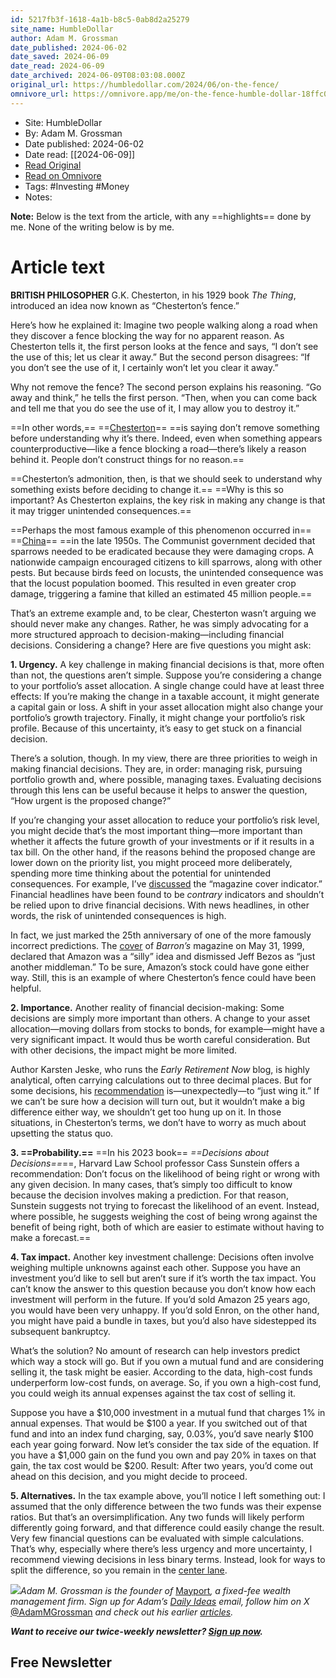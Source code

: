 ```yaml
---
id: 5217fb3f-1618-4a1b-b8c5-0ab8d2a25279
site_name: HumbleDollar
author: Adam M. Grossman
date_published: 2024-06-02
date_saved: 2024-06-09
date_read: 2024-06-09
date_archived: 2024-06-09T08:03:08.000Z
original_url: https://humbledollar.com/2024/06/on-the-fence/
omnivore_url: https://omnivore.app/me/on-the-fence-humble-dollar-18ffc03972b
---
```


 - Site: HumbleDollar
 - By: Adam M. Grossman
 - Date published: 2024-06-02
 - Date read: [[2024-06-09]]
 - [Read Original](https://humbledollar.com/2024/06/on-the-fence/)
 - [Read on Omnivore](https://omnivore.app/me/on-the-fence-humble-dollar-18ffc03972b)
 - Tags:  #Investing  #Money 
 - Notes: 

**Note:** Below is the text from the article, with any ==highlights== done by me. None of the writing below is by me.

# Article text
**BRITISH PHILOSOPHER** G.K. Chesterton, in his 1929 book _The Thing_, introduced an idea now known as “Chesterton’s fence.”

Here’s how he explained it: Imagine two people walking along a road when they discover a fence blocking the way for no apparent reason. As Chesterton tells it, the first person looks at the fence and says, “I don’t see the use of this; let us clear it away.” But the second person disagrees: “If you don’t see the use of it, I certainly won’t let you clear it away.”

Why not remove the fence? The second person explains his reasoning. “Go away and think,” he tells the first person. “Then, when you can come back and tell me that you do see the use of it, I may allow you to destroy it.”

==In other words,== ==[Chesterton](https://en.wikipedia.org/wiki/G.%5FK.%5FChesterton)== ==is saying don’t remove something before understanding why it’s there. Indeed, even when something appears counterproductive—like a fence blocking a road—there’s likely a reason behind it. People don’t construct things for no reason.==

==Chesterton’s admonition, then, is that we should seek to understand why something exists before deciding to change it.== ==Why is this so important? As Chesterton explains, the key risk in making any change is that it may trigger unintended consequences.==

==Perhaps the most famous example of this phenomenon occurred in== ==[China](https://journals.sagepub.com/doi/pdf/10.1177/0306422018800259)== ==in the late 1950s. The Communist government decided that sparrows needed to be eradicated because they were damaging crops. A nationwide campaign encouraged citizens to kill sparrows, along with other pests. But because birds feed on locusts, the unintended consequence was that the locust population boomed. This resulted in even greater crop damage, triggering a famine that killed an estimated 45 million people.==

That’s an extreme example and, to be clear, Chesterton wasn’t arguing we should never make any changes. Rather, he was simply advocating for a more structured approach to decision-making—including financial decisions. Considering a change? Here are five questions you might ask:

**1\. Urgency.** A key challenge in making financial decisions is that, more often than not, the questions aren’t simple. Suppose you’re considering a change to your portfolio’s asset allocation. A single change could have at least three effects: If you’re making the change in a taxable account, it might generate a capital gain or loss. A shift in your asset allocation might also change your portfolio’s growth trajectory. Finally, it might change your portfolio’s risk profile. Because of this uncertainty, it’s easy to get stuck on a financial decision.

There’s a solution, though. In my view, there are three priorities to weigh in making financial decisions. They are, in order: managing risk, pursuing portfolio growth and, where possible, managing taxes. Evaluating decisions through this lens can be useful because it helps to answer the question, “How urgent is the proposed change?”

If you’re changing your asset allocation to reduce your portfolio’s risk level, you might decide that’s the most important thing—more important than whether it affects the future growth of your investments or if it results in a tax bill. On the other hand, if the reasons behind the proposed change are lower down on the priority list, you might proceed more deliberately, spending more time thinking about the potential for unintended consequences. For example, I’ve [discussed](https://humbledollar.com/2020/01/got-you-covered-2/) the “magazine cover indicator.” Financial headlines have been found to be _contrary_ indicators and shouldn’t be relied upon to drive financial decisions. With news headlines, in other words, the risk of unintended consequences is high.

In fact, we just marked the 25th anniversary of one of the more famously incorrect predictions. The [cover](https://x.com/AdamMGrossman/status/1796519402831294910) of _Barron’s_ magazine on May 31, 1999, declared that Amazon was a “silly” idea and dismissed Jeff Bezos as “just another middleman.” To be sure, Amazon’s stock could have gone either way. Still, this is an example of where Chesterton’s fence could have been helpful.

**2\. Importance.** Another reality of financial decision-making: Some decisions are simply more important than others. A change to your asset allocation—moving dollars from stocks to bonds, for example—might have a very significant impact. It would thus be worth careful consideration. But with other decisions, the impact might be more limited.

Author Karsten Jeske, who runs the _Early Retirement Now_ blog, is highly analytical, often carrying calculations out to three decimal places. But for some decisions, his [recommendation](https://earlyretirementnow.com/2021/08/18/when-to-worry-when-to-wing-it-swr-series-part-47/) is—unexpectedly—to “just wing it.” If we can’t be sure how a decision will turn out, but it wouldn’t make a big difference either way, we shouldn’t get too hung up on it. In those situations, in Chesterton’s terms, we don’t have to worry as much about upsetting the status quo.

**3\. ==Probability.==** ==In his 2023 book== _==Decisions about Decisions==_==, Harvard Law School professor Cass Sunstein offers a recommendation: Don’t focus on the likelihood of being right or wrong with any given decision. In many cases, that’s simply too difficult to know because the decision involves making a prediction. For that reason, Sunstein suggests not trying to forecast the likelihood of an event. Instead, where possible, he suggests weighing the cost of being wrong against the benefit of being right, both of which are easier to estimate without having to make a forecast.==

**4\. Tax impact.** Another key investment challenge: Decisions often involve weighing multiple unknowns against each other. Suppose you have an investment you’d like to sell but aren’t sure if it’s worth the tax impact. You can’t know the answer to this question because you don’t know how each investment will perform in the future. If you’d sold Amazon 25 years ago, you would have been very unhappy. If you’d sold Enron, on the other hand, you might have paid a bundle in taxes, but you’d also have sidestepped its subsequent bankruptcy.

What’s the solution? No amount of research can help investors predict which way a stock will go. But if you own a mutual fund and are considering selling it, the task might be easier. According to the data, high-cost funds underperform low-cost funds, on average. So, if you own a high-cost fund, you could weigh its annual expenses against the tax cost of selling it.

Suppose you have a $10,000 investment in a mutual fund that charges 1% in annual expenses. That would be $100 a year. If you switched out of that fund and into an index fund charging, say, 0.03%, you’d save nearly $100 each year going forward. Now let’s consider the tax side of the equation. If you have a $1,000 gain on the fund you own and pay 20% in taxes on that gain, the tax cost would be $200\. Result: After two years, you’d come out ahead on this decision, and you might decide to proceed.

**5\. Alternatives.** In the tax example above, you’ll notice I left something out: I assumed that the only difference between the two funds was their expense ratios. But that’s an oversimplification. Any two funds will likely perform differently going forward, and that difference could easily change the result. Very few financial questions can be evaluated with simple calculations. That’s why, especially where there’s less urgency and more uncertainty, I recommend viewing decisions in less binary terms. Instead, look for ways to split the difference, so you remain in the [center lane](https://humbledollar.com/2024/01/hug-the-center-lane/).

_![](https://proxy-prod.omnivore-image-cache.app/150x150,s3wxfAn3zdSqtZVQ4OJHfSfCpE2hOQ-x9n3WtNg1Ps/https://humbledollar-cfc8.kxcdn.com/wp-content/uploads/2019/03/bsas-grossman-0511-lowres-1-150x150.jpg)Adam M. Grossman_ _is the founder of_ [Mayport](https://www.mayport.com/ "http://www.mayport.com")_, a fixed-fee wealth management firm._ _Sign up for Adam’s [Daily Ideas](https://www.mayport.com/daily-ideas/ "https://www.mayport.com/daily-ideas/") email, follow_ _him on X_ [@AdamMGrossman](https://twitter.com/AdamMGrossman "https://twitter.com/AdamMGrossman") _and check out his earlier [articles](https://humbledollar.com/author/adam-grossman/)._

**_Want to receive our twice-weekly newsletter? [Sign up now](https://humbledollar.com/weekly-newsletter/)._**

## Free Newsletter